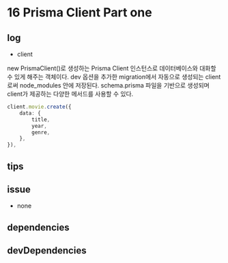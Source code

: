 # 16 Prisma Client Part one

## log

- client

new PrismaClient()로 생성하는 Prisma Client 인스턴스로 데이터베이스와 대화할 수 있게 해주는 객체이다. dev 옵션을 추가한 migration에서 자동으로 생성되는 client로써 node_modules 안에 저장된다. schema.prisma 파일을 기반으로 생성되며 client가 제공하는 다양한 메서드를 사용할 수 있다.

```ts
client.movie.create({
    data: {
        title,
        year,
        genre,
    },
}),
```

## tips

## issue

- none

## dependencies

## devDependencies
